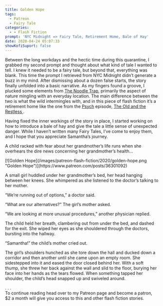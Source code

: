 ```yaml
---
title: Golden Hope
tags:
  - Patreon
  - Fairy Tale
categories:
  - - Flash Fiction
prompt: 'NYC Midnight => Fairy Tale, Retirement Home, Bale of Hay'
date: 2020-04-24 05:07:33
showKofiSuport: false
---
```


Between the long workdays and the hectic time during this quarantine, I grabbed my second prompt and thought about what kind of tale I wanted to tell. I knew it needed to be a fairy tale, but beyond that, everything was blank. This time the prompt I retrieved from NYC Midnight didn’t generate a buzz in my mind. After dismissing about a dozen false starts, the story finally unfolded into a basic narrative. As my fingers found a groove, I plucked some elements from [The Noodle Trap](/archives/2018/10/18/noodle-trap/), primarily the aspect of nature mingling with an everyday location. The main difference between the two is what the wild intermingles with, and in this piece of flash fiction it’s a retirement home like the one from the [Psych](https://www.imdb.com/title/tt0491738/) episode, [The Old and the Restless ](https://www.imdb.com/title/tt1171346/).<!-- more -->

Having fixed the inner workings of the story in place, I started working on how to introduce a bale of hay and give the tale a little sense of unexpected danger. While I haven’t written many Fairy Tales, I’ve come to enjoy them, and I hope that you appreciate Samantha’s journey.

A child racked with fear about her grandmother’s life runs when she overhears the dire news concerning her grandmother’s health…

<div class="center">[![Golden Hope](/images/patreon-flash-fiction/2020/golden-hope.png "Golden Hope")](https://www.patreon.com/posts/36301092)</div>

A small girl huddled under her grandmother’s bed, her head hanging between her knees. She whimpered as she listened to the doctor’s talking to her mother.

“We’re running out of options,” a doctor said.

“What are our alternatives?” The girl’s mother asked.

“We are looking at more unusual procedures,” another physician replied.

The child held her breath, clambering out from under the bed, and dashed for the exit. She wiped her eyes as she shouldered through the doctors, bursting into the hallway.

“Samantha!” the child’s mother cried out.

The girl’s shoulders hunched as she tore down the hall and ducked down a corridor and then another until she came upon an empty room. She sidestepped into it and eased the door closed behind her. With a soft thump, she threw her back against the wall and slid to the floor, burying her face into her hands as the tears flowed. When something tapped her shoulder, the child’s head snapped up and swiveled around.

<div class="center story-ellipses">
.
.
.
</div><div>To continue reading head over to my Patreon page and become a patron, $2 a month will give you access to this and other flash fiction stories.</div>